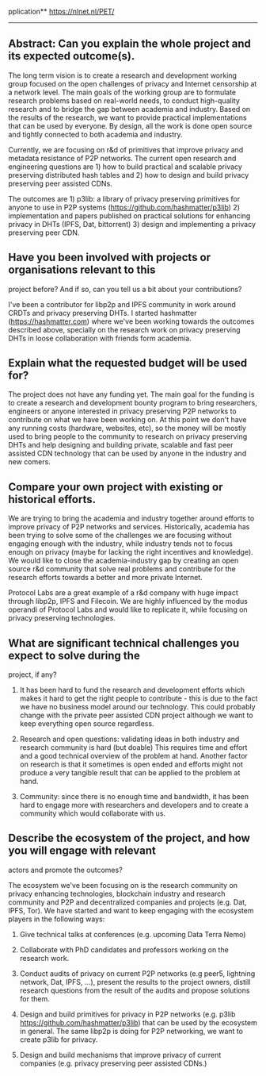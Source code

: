 pplication** https://nlnet.nl/PET/

---

## Abstract: Can you explain the whole project and its expected outcome(s).

The long term vision is to create a research and development working group
focused on the open challenges of privacy and Internet censorship at a network
level. The main goals of the working group are to formulate research problems
based on real-world needs, to conduct high-quality research and to bridge the
gap between academia and industry. Based on the results of the research, we want
to provide practical implementations that can be used by everyone. By design,
all the work is done open source and tightly connected to both academia and
industry.

Currently, we are focusing on r&d of primitives that improve privacy and
metadata resistance of P2P networks. The current open research and engineering
questions are 1) how to build practical and scalable privacy preserving
distributed hash tables and 2) how to design and build privacy preserving peer
assisted CDNs.

The outcomes are 1) p3lib: a library of privacy preserving primitives for anyone
to use in P2P systems (https://github.com/hashmatter/p3lib) 2) implementation
and papers published on practical solutions for enhancing privacy in DHTs (IPFS,
Dat, bittorrent) 3) design and implementing a privacy preserving peer CDN.

## Have you been involved with projects or organisations relevant to this
project before? And if so, can you tell us a bit about your contributions?

I've been a contributor for libp2p and IPFS community in work around CRDTs and
privacy preserving DHTs. I started hashmatter (https://hashmatter.com) where
we've been working towards the outcomes described above, specially on the
research work on privacy preserving DHTs in loose collaboration with friends
form academia. 

## Explain what the requested budget will be used for? 
The project does not have any funding yet. The main goal for the funding is to
create a research and development bounty program to bring researchers, engineers
or anyone interested in privacy preserving P2P networks to contribute on what we
have been working on. At this point we don't have any running costs (hardware,
websites, etc), so the money will be mostly used to bring people to the
community to research on privacy preserving DHTs and help designing and building
private, scalable and fast peer assisted CDN technology that can be used by
anyone in the industry and new comers.

## Compare your own project with existing or historical efforts.
We are trying to bring the academia and industry together around efforts to
improve privacy of P2P networks and services. Historically, academia has been
trying to solve some of the challenges we are focusing without engaging enough
with the industry, while industry tends not to focus enough on privacy (maybe
for lacking the right incentives and knowledge). We would like to close the
academia-industry gap by creating an open source r&d community that solve real
problems and contribute for the research efforts towards a better and more
private Internet.

Protocol Labs are a great example of a r&d company with huge impact through
libp2p, IPFS and Filecoin. We are highly influenced by the modus operandi of
Protocol Labs and would like to replicate it, while focusing on privacy
preserving technologies.

## What are significant technical challenges you expect to solve during the
project, if any?

1) It has been hard to fund the research and development efforts which makes it
hard to get the right people to contribute - this is due to the fact we have no
business model around our technology. This could probably change with the
private peer assisted CDN project although we want to keep everything open
source regardless.

2) Research and open questions: validating ideas in both industry and research
community is hard (but doable) This requires time and effort and a good
technical overview of the problem at hand. Another factor on research is that it
sometimes is open ended and efforts might not produce a very tangible result
that can be applied to the problem at hand. 

3) Community: since there is no enough time and bandwidth, it has been hard to
engage more with researchers and developers and to create a community which
would collaborate with us.

## Describe the ecosystem of the project, and how you will engage with relevant
actors and promote the outcomes?

The ecosystem we've been focusing on is the research community on privacy
enhancing technologies, blockchain industry and research community and P2P and
decentralized companies and projects (e.g. Dat, IPFS, Tor). We have started and
want to keep engaging with the ecosystem players in the following ways:

1) Give technical talks at conferences (e.g. upcoming Data Terra Nemo)

2) Collaborate with PhD candidates and professors working on the research work.

3) Conduct audits of privacy on current P2P networks (e.g peer5, lightning
network, Dat, IPFS, ...), present the results to the project owners, distill
research questions from the result of the audits and propose solutions for them.

4) Design and build primitives for privacy in P2P networks (e.g. p3lib
https://github.com/hashmatter/p3lib) that can be used by the ecosystem in
general. The same libp2p is doing for P2P networking, we want to create p3lib
for privacy.

5) Design and build mechanisms that improve privacy of current companies (e.g.
privacy preserving peer assisted CDNs.) 


